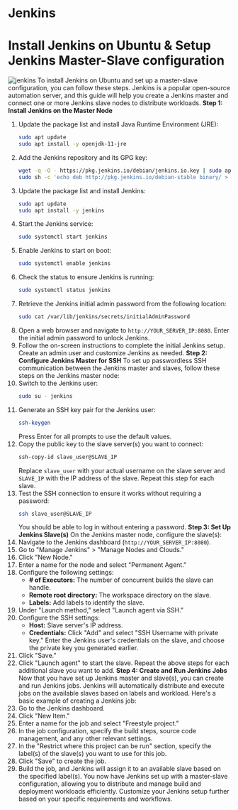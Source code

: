 # Jenkins
# Install Jenkins on Ubuntu & Setup Jenkins Master-Slave configuration
![jenkins](https://imgur.com/d4TaKyx.png)
To install Jenkins on Ubuntu and set up a master-slave configuration, you can follow these steps. Jenkins is a popular open-source automation server, and this guide will help you create a Jenkins master and connect one or more Jenkins slave nodes to distribute workloads.
**Step 1: Install Jenkins on the Master Node**
1. Update the package list and install Java Runtime Environment (JRE):
   ```bash
   sudo apt update
   sudo apt install -y openjdk-11-jre
   ```
2. Add the Jenkins repository and its GPG key:
   ```bash
   wget -q -O - https://pkg.jenkins.io/debian/jenkins.io.key | sudo apt-key add -
   sudo sh -c 'echo deb http://pkg.jenkins.io/debian-stable binary/ > /etc/apt/sources.list.d/jenkins.list'
   ```
3. Update the package list and install Jenkins:
   ```bash
   sudo apt update
   sudo apt install -y jenkins
   ```
4. Start the Jenkins service:
   ```bash
   sudo systemctl start jenkins
   ```
5. Enable Jenkins to start on boot:
   ```bash
   sudo systemctl enable jenkins
   ```
6. Check the status to ensure Jenkins is running:
   ```bash
   sudo systemctl status jenkins
   ```
7. Retrieve the Jenkins initial admin password from the following location:
   ```bash
   sudo cat /var/lib/jenkins/secrets/initialAdminPassword
   ```
8. Open a web browser and navigate to `http://YOUR_SERVER_IP:8080`. Enter the initial admin password to unlock Jenkins.
9. Follow the on-screen instructions to complete the initial Jenkins setup. Create an admin user and customize Jenkins as needed.
**Step 2: Configure Jenkins Master for SSH**
To set up passwordless SSH communication between the Jenkins master and slaves, follow these steps on the Jenkins master node:
1. Switch to the Jenkins user:
   ```bash
   sudo su - jenkins
   ```
2. Generate an SSH key pair for the Jenkins user:
   ```bash
   ssh-keygen
   ```
   Press Enter for all prompts to use the default values.
3. Copy the public key to the slave server(s) you want to connect:
   ```bash
   ssh-copy-id slave_user@SLAVE_IP
   ```
   Replace `slave_user` with your actual username on the slave server and `SLAVE_IP` with the IP address of the slave. Repeat this step for each slave.
4. Test the SSH connection to ensure it works without requiring a password:
   ```bash
   ssh slave_user@SLAVE_IP
   ```
   You should be able to log in without entering a password.
**Step 3: Set Up Jenkins Slave(s)**
On the Jenkins master node, configure the slave(s):
1. Navigate to the Jenkins dashboard (`http://YOUR_SERVER_IP:8080`).
2. Go to "Manage Jenkins" > "Manage Nodes and Clouds."
3. Click "New Node."
4. Enter a name for the node and select "Permanent Agent."
5. Configure the following settings:
   - **# of Executors:** The number of concurrent builds the slave can handle.
   - **Remote root directory:** The workspace directory on the slave.
   - **Labels:** Add labels to identify the slave.
6. Under "Launch method," select "Launch agent via SSH."
7. Configure the SSH settings:
   - **Host:** Slave server's IP address.
   - **Credentials:** Click "Add" and select "SSH Username with private key." Enter the Jenkins user's credentials on the slave, and choose the private key you generated earlier.
8. Click "Save."
9. Click "Launch agent" to start the slave.
Repeat the above steps for each additional slave you want to add.
**Step 4: Create and Run Jenkins Jobs**
Now that you have set up Jenkins master and slave(s), you can create and run Jenkins jobs. Jenkins will automatically distribute and execute jobs on the available slaves based on labels and workload.
Here's a basic example of creating a Jenkins job:
1. Go to the Jenkins dashboard.
2. Click "New Item."
3. Enter a name for the job and select "Freestyle project."
4. In the job configuration, specify the build steps, source code management, and any other relevant settings.
5. In the "Restrict where this project can be run" section, specify the label(s) of the slave(s) you want to use for this job.
6. Click "Save" to create the job.
7. Build the job, and Jenkins will assign it to an available slave based on the specified label(s).
You now have Jenkins set up with a master-slave configuration, allowing you to distribute and manage build and deployment workloads efficiently. Customize your Jenkins setup further based on your specific requirements and workflows.
